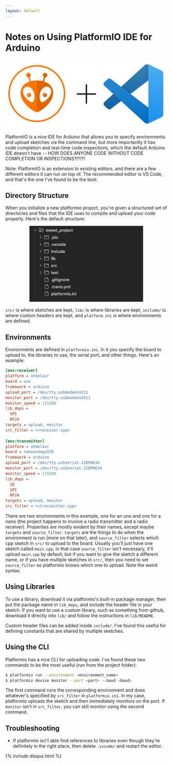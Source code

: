 ```yaml
---
layout: default
---
```


# Notes on Using PlatformIO IDE for Arduino

<center><img src="platformio-notes/logos.png"></center>

PlatformIO is a nice IDE for Arduino that allows you to specify environments and upload sketches via the command line, but more importantly it has code completion and real-time code inspections, which the default Arduino IDE doesn't have -- HOW DOES ANYONE CODE WITHOUT CODE COMPLETION OR INSPECTIONS?!?!?!

Note: PlatformIO is an extension to existing editors, and there are a few different editors it can run on top of.  The recommended editor is VS Code, and that's the one I've found to be the best.

## Directory Structure

When you initialize a new platformio project, you're given a structured set of directories and files that the IDE uses to compile and upload your code properly.  Here's the default structure:

<center><img src="platformio-notes/directories.png"></center>

`src/` is where sketches are kept, `lib/` is where libraries are kept, `include/` is where custom headers are kept, and `platform.ini` is where environments are defined.

## Environments

Environments are defined in `platformio.ini`. In it you specify the board to upload to, the libraries to use, the serial port, and other things.  Here's an example:

```ini
[env:receiver]
platform = atmelavr
board = uno
framework = arduino
upload_port = /dev/tty.usbmodem14211
monitor_port = /dev/tty.usbmodem14211
monitor_speed = 115200
lib_deps = 
  SPI
  RF24
targets = upload, monitor
src_filter = +<receiver.cpp>

[env:transmitter]
platform = atmelavr
board = nanoatmega328
framework = arduino
upload_port = /dev/tty.usbserial-12DP0634
monitor_port = /dev/tty.usbserial-12DP0634
monitor_speed = 115200
lib_deps = 
  SD
  SPI
  RF24
targets = upload, monitor
src_filter = +<transmitter.cpp>
```

There are two environments in this example, one for an uno and one for a nano (the project happens to involve a radio transmitter and a radio receiver).  Properties are mostly evident by their names, except maybe `targets` and `source_filter`.  `targets` are the things to do when the environment is run (more on that later), and `source_filter` selects which cpp sketch in `src/` to upload to the board.  Usually you'll just have one sketch called `main.cpp`, in that case `source_filter` isn't necessary, it'll upload `main.cpp` by default, but if you want to give the sketch a different name, or if you have multiple sketches in `src/`, then you need to set `source_filter` so platformio knows which one to upload.  Note the weird syntax.

## Using Libraries

To use a library, download it via platformio's built-in package manager, then put the package name in `lib_deps`, and include the header file in your sketch.  If you want to use a custom library, such as something from github, download it directly into `lib/` and follow the instructions in `lib/README`.

Custom header files can be added inside `include/`.  I've found this useful for defining constants that are shared by multiple sketches.

## Using the CLI

Platformio has a nice CLI for uploading code. I've found these two commands to be the most useful (run from the project folder):

```bash
$ platformio run --environment <environment_name>
$ platformio device monitor --port <port> --baud <baud> 
```

The first command runs the corresponding environment and does whatever's specified by `src_filter` in `platformio.ini`.  In my case, platformio uploads the sketch and then immediately monitors on the port. If `monitor` isn't in `src_filter`, you can still monitor using the second command.

## Troubleshooting

- If platformio isn't able find references to libraries even though they're definitely in the right place, then delete `.vscode/` and restart the editor.


{% include disqus.html %}


